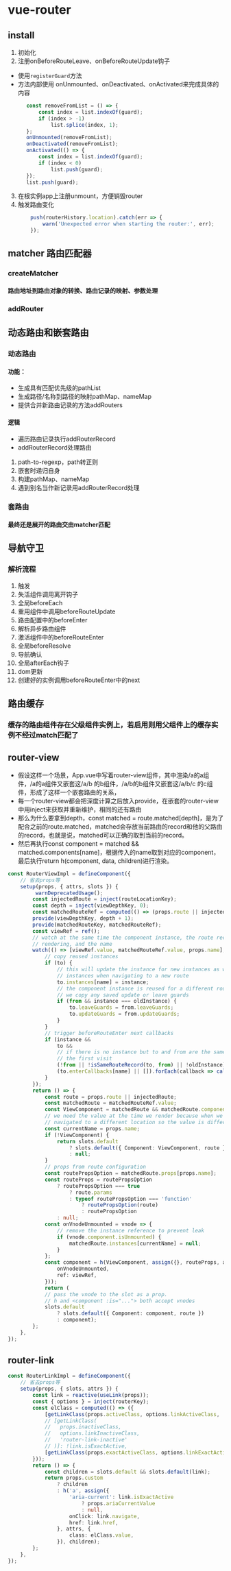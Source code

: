 # vue-router

## install
1. 初始化
2. 注册onBeforeRouteLeave、onBeforeRouteUpdate钩子
 - 使用`registerGuard`方法
 - 方法内部使用 onUnmounted、onDeactivated、onActivated来完成具体的内容
  ```ts
      	const removeFromList = () => {
			const index = list.indexOf(guard);
			if (index > -1)
				list.splice(index, 1);
		};
		onUnmounted(removeFromList);
		onDeactivated(removeFromList);
		onActivated(() => {
			const index = list.indexOf(guard);
			if (index < 0)
				list.push(guard);
		});
		list.push(guard);
  ```
3. 在根实例app上注册unmount，方便销毁router
4. 触发路由变化
	```ts
		push(routerHistory.location).catch(err => {
			warn('Unexpected error when starting the router:', err);
		});
	```
## matcher 路由匹配器

### createMatcher
#### 路由地址到路由对象的转换、路由记录的映射、参数处理

### addRouter

## 动态路由和嵌套路由

### 动态路由
#### 功能：
- 生成具有匹配优先级的pathList
- 生成路径/名称到路径的映射pathMap、nameMap
- 提供合并新路由记录的方法addRouters
#### 逻辑
- 遍历路由记录执行addRouterRecord
- addRouterRecord处理路由
1. path-to-regexp，path转正则
2. 嵌套时递归自身
3. 构建pathMap、nameMap
4. 遇到别名当作新记录用addRouterRecord处理

### 套路由
#### 最终还是展开的路由交由matcher匹配

## 导航守卫

### 解析流程
1. 触发
2. 失活组件调用离开钩子
3. 全局beforeEach
4. 重用组件中调用beforeRouteUpdate
5. 路由配置中的beforeEnter
6. 解析异步路由组件
7. 激活组件中的beforeRouteEnter
8. 全局beforeResolve
9. 导航确认
10. 全局afterEach钩子
11. dom更新
12. 创建好的实例调用beforeRouteEnter中的next


## 路由缓存
### 缓存的路由组件存在父级组件实例上，若启用则用父组件上的缓存实例不经过match匹配了

## router-view
- 假设这样一个场景，App.vue中写着router-view组件，其中渲染/a的a组件，/a的a组件又嵌套这/a/b 的b组件，/a/b的b组件又嵌套这/a/b/c 的c组件，形成了这样一个嵌套路由的关系，
- 每一个router-view都会把深度计算之后放入provide，在嵌套的router-view中用inject来获取并重新维护，相同的还有路由
- 那么为什么要拿到depth，const matched = route.matched[depth]，是为了配合之前的route.matched，matched会存放当前路由的record和他的父路由的record，也就是说，matched可以正确的取到当前的record。
- 然后再执行const component = matched && matched.components[name]，根据传入的name取到对应的component，最后执行return h(component, data, children)进行渲染。
```ts
const RouterViewImpl = defineComponent({
	// 省去props等
    setup(props, { attrs, slots }) {
         warnDeprecatedUsage();
        const injectedRoute = inject(routeLocationKey);
        const depth = inject(viewDepthKey, 0);
        const matchedRouteRef = computed(() => (props.route || injectedRoute).matched[depth]);
        provide(viewDepthKey, depth + 1);
        provide(matchedRouteKey, matchedRouteRef);
        const viewRef = ref();
        // watch at the same time the component instance, the route record we are
        // rendering, and the name
        watch(() => [viewRef.value, matchedRouteRef.value, props.name], ([instance, to, name], [oldInstance, from, oldName]) => {
            // copy reused instances
            if (to) {
                // this will update the instance for new instances as well as reused
                // instances when navigating to a new route
                to.instances[name] = instance;
                // the component instance is reused for a different route or name so
                // we copy any saved update or leave guards
                if (from && instance === oldInstance) {
                    to.leaveGuards = from.leaveGuards;
                    to.updateGuards = from.updateGuards;
                }
            }
            // trigger beforeRouteEnter next callbacks
            if (instance &&
                to &&
                // if there is no instance but to and from are the same this might be
                // the first visit
                (!from || !isSameRouteRecord(to, from) || !oldInstance)) {
                (to.enterCallbacks[name] || []).forEach(callback => callback(instance));
            }
        });
        return () => {
            const route = props.route || injectedRoute;
            const matchedRoute = matchedRouteRef.value;
            const ViewComponent = matchedRoute && matchedRoute.components[props.name];
            // we need the value at the time we render because when we unmount, we
            // navigated to a different location so the value is different
            const currentName = props.name;
            if (!ViewComponent) {
                return slots.default
                    ? slots.default({ Component: ViewComponent, route })
                    : null;
            }
            // props from route configuration
            const routePropsOption = matchedRoute.props[props.name];
            const routeProps = routePropsOption
                ? routePropsOption === true
                    ? route.params
                    : typeof routePropsOption === 'function'
                        ? routePropsOption(route)
                        : routePropsOption
                : null;
            const onVnodeUnmounted = vnode => {
                // remove the instance reference to prevent leak
                if (vnode.component.isUnmounted) {
                    matchedRoute.instances[currentName] = null;
                }
            };
            const component = h(ViewComponent, assign({}, routeProps, attrs, {
                onVnodeUnmounted,
                ref: viewRef,
            }));
            return (
            // pass the vnode to the slot as a prop.
            // h and <component :is="..."> both accept vnodes
            slots.default
                ? slots.default({ Component: component, route })
                : component);
        };
    },
});
```


## router-link

```ts
const RouterLinkImpl = defineComponent({
	// 省去props等
    setup(props, { slots, attrs }) {
        const link = reactive(useLink(props));
        const { options } = inject(routerKey);
        const elClass = computed(() => ({
            [getLinkClass(props.activeClass, options.linkActiveClass, 'router-link-active')]: link.isActive,
            // [getLinkClass(
            //   props.inactiveClass,
            //   options.linkInactiveClass,
            //   'router-link-inactive'
            // )]: !link.isExactActive,
            [getLinkClass(props.exactActiveClass, options.linkExactActiveClass, 'router-link-exact-active')]: link.isExactActive,
        }));
        return () => {
            const children = slots.default && slots.default(link);
            return props.custom
                ? children
                : h('a', assign({
                    'aria-current': link.isExactActive
                        ? props.ariaCurrentValue
                        : null,
                    onClick: link.navigate,
                    href: link.href,
                }, attrs, {
                    class: elClass.value,
                }), children);
        };
    },
});
```